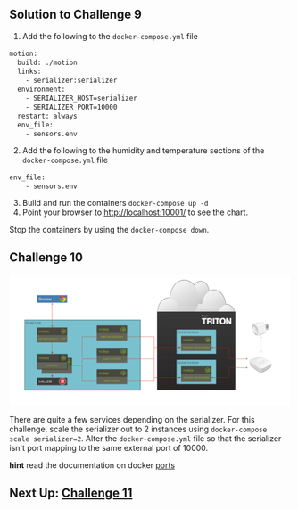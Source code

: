 ## Solution to Challenge 9

1. Add the following to the `docker-compose.yml` file

```
motion:
  build: ./motion
  links:
    - serializer:serializer
  environment:
    - SERIALIZER_HOST=serializer
    - SERIALIZER_PORT=10000
  restart: always
  env_file:
    - sensors.env
```

2. Add the following to the humidity and temperature sections of the `docker-compose.yml` file

```
env_file:
    - sensors.env
```

3. Build and run the containers `docker-compose up -d`
4. Point your browser to [http://localhost:10001/]() to see the chart.

Stop the containers by using the `docker-compose down`.


## Challenge 10

![image](../images/challenge10.png)

There are quite a few services depending on the serializer. For this challenge, scale the serializer out to 2 instances using `docker-compose scale serializer=2`. Alter the `docker-compose.yml` file so that the serializer isn't port mapping to the same external port of 10000.

__hint__ read the documentation on docker [ports](https://docs.docker.com/compose/compose-file/#/ports)


## Next Up: [Challenge 11](../challenge11/README.md)